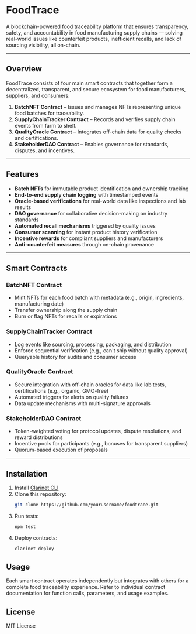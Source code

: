 # FoodTrace

A blockchain-powered food traceability platform that ensures transparency, safety, and accountability in food manufacturing supply chains — solving real-world issues like counterfeit products, inefficient recalls, and lack of sourcing visibility, all on-chain.

---

## Overview

FoodTrace consists of four main smart contracts that together form a decentralized, transparent, and secure ecosystem for food manufacturers, suppliers, and consumers:

1. **BatchNFT Contract** – Issues and manages NFTs representing unique food batches for traceability.
2. **SupplyChainTracker Contract** – Records and verifies supply chain events from farm to shelf.
3. **QualityOracle Contract** – Integrates off-chain data for quality checks and certifications.
4. **StakeholderDAO Contract** – Enables governance for standards, disputes, and incentives.

---

## Features

- **Batch NFTs** for immutable product identification and ownership tracking  
- **End-to-end supply chain logging** with timestamped events  
- **Oracle-based verifications** for real-world data like inspections and lab results  
- **DAO governance** for collaborative decision-making on industry standards  
- **Automated recall mechanisms** triggered by quality issues  
- **Consumer scanning** for instant product history verification  
- **Incentive rewards** for compliant suppliers and manufacturers  
- **Anti-counterfeit measures** through on-chain provenance  

---

## Smart Contracts

### BatchNFT Contract
- Mint NFTs for each food batch with metadata (e.g., origin, ingredients, manufacturing date)
- Transfer ownership along the supply chain
- Burn or flag NFTs for recalls or expirations

### SupplyChainTracker Contract
- Log events like sourcing, processing, packaging, and distribution
- Enforce sequential verification (e.g., can't ship without quality approval)
- Queryable history for audits and consumer access

### QualityOracle Contract
- Secure integration with off-chain oracles for data like lab tests, certifications (e.g., organic, GMO-free)
- Automated triggers for alerts on quality failures
- Data update mechanisms with multi-signature approvals

### StakeholderDAO Contract
- Token-weighted voting for protocol updates, dispute resolutions, and reward distributions
- Incentive pools for participants (e.g., bonuses for transparent suppliers)
- Quorum-based execution of proposals

---

## Installation

1. Install [Clarinet CLI](https://docs.hiro.so/clarinet/getting-started)
2. Clone this repository:
   ```bash
   git clone https://github.com/yourusername/foodtrace.git
   ```
3. Run tests:
    ```bash
    npm test
    ```
4. Deploy contracts:
    ```bash
    clarinet deploy
    ```

## Usage

Each smart contract operates independently but integrates with others for a complete food traceability experience.
Refer to individual contract documentation for function calls, parameters, and usage examples.

## License

MIT License